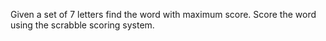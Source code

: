 Given a set of 7 letters find the word with maximum score. Score the word using the scrabble scoring system.
